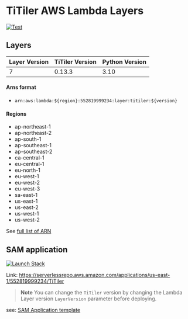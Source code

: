 # TiTiler AWS Lambda Layers

<a href="https://github.com/developmentseed/titiler-lambda-layer/actions?query=workflow%3ACI" target="_blank">
    <img src="https://github.com/developmentseed/titiler-lambda-layer/workflows/CI/badge.svg" alt="Test">
</a>

## Layers

| Layer Version | TiTiler Version | Python Version |
|             --|               --|              --|
|             7 |          0.13.3 |           3.10 |

#### Arns format

- `arn:aws:lambda:${region}:552819999234:layer:titiler:${version}`

#### Regions
- ap-northeast-1
- ap-northeast-2
- ap-south-1
- ap-southeast-1
- ap-southeast-2
- ca-central-1
- eu-central-1
- eu-north-1
- eu-west-1
- eu-west-2
- eu-west-3
- sa-east-1
- us-east-1
- us-east-2
- us-west-1
- us-west-2

See [full list of ARN](/arns.json)

## SAM application

<p><a href="https://console.aws.amazon.com/lambda/home?#/create/app?applicationId=arn:aws:serverlessrepo:us-east-1:552819999234:applications/TiTiler" rel="noreferrer"><img src="https://cdn.rawgit.com/buildkite/cloudformation-launch-stack-button-svg/master/launch-stack.svg" alt="Launch Stack"></a></p>

Link: https://serverlessrepo.aws.amazon.com/applications/us-east-1/552819999234/TiTiler

> **Note**
> You can change the `TiTiler` version by changing the Lambda Layer version `LayerVersion` parameter before deploying.

see: [SAM Application template](/sam.yml)
